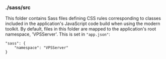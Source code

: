 ### ./sass/src

This folder contains Sass files defining CSS rules corresponding to classes
included in the application's JavaScript code build when using the modern toolkit.
By default, files in this folder are mapped to the application's root namespace, 'VPSServer'.
This is set in `"app.json"`:

    "sass": {
        "namespace": "VPSServer"
    }